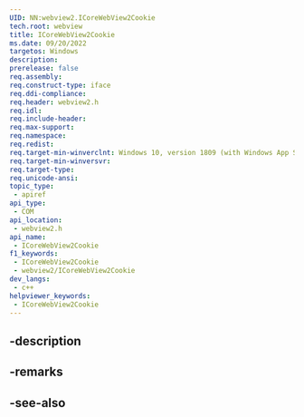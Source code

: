 ```yaml
---
UID: NN:webview2.ICoreWebView2Cookie
tech.root: webview
title: ICoreWebView2Cookie
ms.date: 09/20/2022
targetos: Windows
description: 
prerelease: false
req.assembly: 
req.construct-type: iface
req.ddi-compliance: 
req.header: webview2.h
req.idl: 
req.include-header: 
req.max-support: 
req.namespace: 
req.redist: 
req.target-min-winverclnt: Windows 10, version 1809 (with Windows App SDK 1.1 or later)
req.target-min-winversvr: 
req.target-type: 
req.unicode-ansi: 
topic_type:
 - apiref
api_type:
 - COM
api_location:
 - webview2.h
api_name:
 - ICoreWebView2Cookie
f1_keywords:
 - ICoreWebView2Cookie
 - webview2/ICoreWebView2Cookie
dev_langs:
 - c++
helpviewer_keywords:
 - ICoreWebView2Cookie
---
```


## -description

## -remarks

## -see-also


